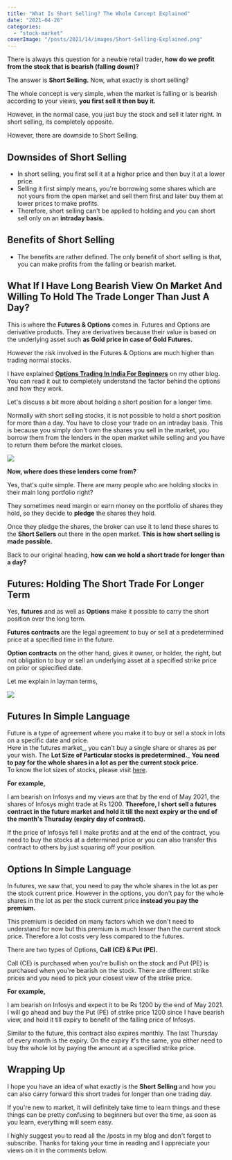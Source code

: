 ```yaml
---
title: "What Is Short Selling? The Whole Concept Explained"
date: "2021-04-26"
categories: 
  - "stock-market"
coverImage: "/posts/2021/14/images/Short-Selling-Explained.png"
---
```


There is always this question for a newbie retail trader, **how do we profit from the stock that is bearish (falling down)?**

The answer is **Short Selling.** Now, what exactly is short selling?

The whole concept is very simple, when the market is falling or is bearish according to your views, **you first sell it then buy it.**

However, in the normal case, you just buy the stock and sell it later right. In short selling, its completely opposite.

However, there are downside to Short Selling.

## Downsides of Short Selling

- In short selling, you first sell it at a higher price and then buy it at a lower price.
- Selling it first simply means, you're borrowing some shares which are not yours from the open market and sell them first and later buy them at lower prices to make profits.
- Therefore, short selling can't be applied to holding and you can short sell only on an **intraday basis.**

## Benefits of Short Selling

- The benefits are rather defined. The only benefit of short selling is that, you can make profits from the falling or bearish market.

## What If I Have Long Bearish View On Market And Willing To Hold The Trade Longer Than Just A Day?

This is where the **Futures & Options** comes in. Futures and Options are derivative products. They are derivatives because their value is based on the underlying asset such **as Gold price in case of Gold Futures.**

However the risk involved in the Futures & Options are much higher than trading normal stocks.

I have explained [**Options Trading In India For Beginners**](https://sastaeinstein.com/options-trading-india/) on my other blog. You can read it out to completely understand the factor behind the options and how they work.

Let's discuss a bit more about holding a short position for a longer time.

Normally with short selling stocks, it is not possible to hold a short position for more than a day. You have to close your trade on an intraday basis. This is because you simply don't own the shares you sell in the market, you borrow them from the lenders in the open market while selling and you have to return them before the market closes.

![](/posts/2021/14/images/source.gif)

**Now, where does these lenders come from?**

Yes, that's quite simple. There are many people who are holding stocks in their main long portfolio right?

They sometimes need margin or earn money on the portfolio of shares they hold, so they decide to **pledge** the shares they hold.

Once they pledge the shares, the broker can use it to lend these shares to the **Short Sellers** out there in the open market. **This is how short selling is made possible.**

Back to our original heading, **how can we hold a short trade for longer than a day?**

## Futures: Holding The Short Trade For Longer Term

Yes, **futures** and as well as **Options** make it possible to carry the short position over the long term.

**Futures contracts** are the legal agreement to buy or sell at a predetermined price at a specified time in the future.

**Option contracts** on the other hand, gives it owner, or holder, the right, but not obligation to buy or sell an underlying asset at a specified strike price on prior or spiecified date.

Let me explain in layman terms,

![](/posts/2021/14/images/source.gif)

## Futures In Simple Language

Future is a type of agreement where you make it to buy or sell a stock in lots on a specific date and price.  
Here in the futures market_, you can't buy a single share or shares as per your wish. The **Lot Size of Particular stocks is predetermined.**_ **You need to pay for the whole shares in a lot as per the current stock price.**  
To know the lot sizes of stocks, please visit [here](http://promarketwizards.com/nse-fo-lot-size/#:~:text=A%20lot%20size%20is%20the,lots%20of%20100%2D%20200%20shares.).

  
**For example,**

I am bearish on Infosys and my views are that by the end of May 2021, the shares of Infosys might trade at Rs 1200. **Therefore, I short sell a futures contract in the future market and hold it till the next expiry or the end of the month's Thursday (expiry day of contract).**  
  
If the price of Infosys fell I make profits and at the end of the contract, you need to buy the stocks at a determined price or you can also transfer this contract to others by just squaring off your position.

## Options In Simple Language

In futures, we saw that, you need to pay the whole shares in the lot as per the stock current price. However in the options, you don't pay for the whole shares in the lot as per the stock current price **instead you pay the premium.**

This premium is decided on many factors which we don't need to understand for now but this premium is much lesser than the current stock price. Therefore a lot costs very less compared to the futures.

There are two types of Options, **Call (CE) & Put (PE).**

Call (CE) is purchased when you're bullish on the stock and Put (PE) is purchased when you're bearish on the stock. There are different strike prices and you need to pick your closest view of the strike price.

**For example,**

I am bearish on Infosys and expect it to be Rs 1200 by the end of May 2021. I will go ahead and buy the Put (PE) of strike price 1200 since I have bearish view, and hold it till expiry to benefit of the falling price of Infosys.

Similar to the future, this contract also expires monthly. The last Thursday of every month is the expiry. On the expiry it's the same, you either need to buy the whole lot by paying the amount at a specified strike price.

## Wrapping Up

I hope you have an idea of what exactly is the **Short Selling** and how you can also carry forward this short trades for longer than one trading day.

If you're new to market, it will definitely take time to learn things and these things can be pretty confusing to beginners but over the time, as soon as you learn, everything will seem easy.

I highly suggest you to read all the /posts in my blog and don't forget to subscribe. Thanks for taking your time in reading and I appreciate your views on it in the comments below.
